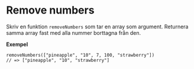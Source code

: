# Remove numbers

Skriv en funktion `removeNumbers` som tar en array som argument. Returnera samma array fast med alla nummer borttagna från den.

**Exempel**
```
removeNumbers(["pineapple", "10", 7, 100, "strawberry"]) 
// => ["pineapple", "10", "strawberry"]
```